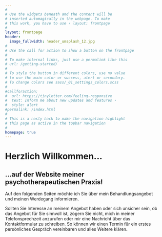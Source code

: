 ```yaml
---
#
# Use the widgets beneath and the content will be
# inserted automagically in the webpage. To make
# this work, you have to use › layout: frontpage
#
layout: frontpage
header:
  image_fullwidth: header_unsplash_12.jpg
#
# Use the call for action to show a button on the frontpage
#
# To make internal links, just use a permalink like this
# url: /getting-started/
#
# To style the button in different colors, use no value
# to use the main color or success, alert or secondary.
# To change colors see sass/_01_settings_colors.scss
#
#callforaction:
#  url: https://tinyletter.com/feeling-responsive
#  text: Inform me about new updates and features ›
#  style: alert
#permalink: /index.html
#
# This is a nasty hack to make the navigation highlight
# this page as active in the topbar navigation
#
homepage: true
---
```


# Herzlich Willkommen...

## ...auf der Website meiner psychotherapeutischen Praxis!

Auf den folgenden Seiten möchte ich Sie über mein Behandlungsangebot und meinen Werdegang informieren.

Sollten Sie Interesse an meinem Angebot haben oder sich unsicher sein, ob das Angebot für Sie sinnvoll ist, zögern Sie nicht, mich in meiner Telefonsprechzeit anzurufen oder mir eine Nachricht über das Kontaktformular zu schreiben. So können wir einen Termin für ein erstes persönliches Gespräch vereinbaren und alles Weitere klären.
